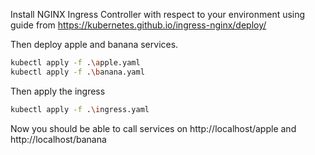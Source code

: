 Install NGINX Ingress Controller with respect to your environment using guide from https://kubernetes.github.io/ingress-nginx/deploy/

Then deploy apple and banana services.

```sh
kubectl apply -f .\apple.yaml
kubectl apply -f .\banana.yaml
```

Then apply the ingress
```sh
kubectl apply -f .\ingress.yaml
```

Now you should be able to call services on http://localhost/apple and http://localhost/banana